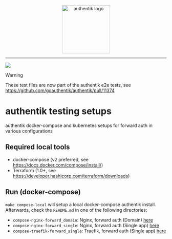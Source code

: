 <p align="center">
    <img src="https://goauthentik.io/img/icon_top_brand_colour.svg" height="150" alt="authentik logo">
</p>

---

[![](https://img.shields.io/discord/809154715984199690?label=Discord&style=for-the-badge)](https://discord.gg/jg33eMhnj6)

> [!WARNING]  
> These test files are now part of the authentik e2e tests, see https://github.com/goauthentik/authentik/pull/11374

# authentik testing setups

authentik docker-compose and kubernetes setups for forward auth in various configurations

## Required local tools

- docker-compose (v2 preferred, see https://docs.docker.com/compose/install/)
- Terraform (1.0+, see https://developer.hashicorp.com/terraform/downloads)

## Run (docker-compose)

`make compose-local` will setup a local docker-compose authentik install. Afterwards, check the `README.md` in one of the following directories:

- `compose-nginx-forward_domain`: Nginx, forward auth (Domain) [here](./compose-nginx-forward_domain/README.md)
- `compose-nginx-forward_single`: Nginx, forward auth (Single app) [here](./compose-nginx-forward_single/README.md)
- `compose-traefik-forward_single`: Traefik, forward auth (Single app) [here](./compose-traefik-forward_single/README.md)
